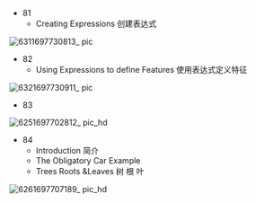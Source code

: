 - 81
  - Creating Expressions 创建表达式

![6311697730813_ pic](https://github.com/ChenxingWang93/Using-NX-Open-to-Improve-Workflows/assets/31954987/8957f0c9-e427-48d7-98f4-2ca8c8fa4c75)

- 82
  - Using Expressions to define Features 使用表达式定义特征

![6321697730911_ pic](https://github.com/ChenxingWang93/Using-NX-Open-to-Improve-Workflows/assets/31954987/0e45a315-338a-44cb-a01b-f24a878d8ce7)

- 83


![6251697702812_ pic_hd](https://github.com/ChenxingWang93/Using-NX-Open-to-Improve-Workflows/assets/31954987/da9dbe30-49a1-43d1-b87b-0ecff4eb0bf2)

- 84
  - Introduction 简介
  - The Obligatory Car Example
  - Trees Roots &Leaves 树 根 叶

![6261697707189_ pic_hd](https://github.com/ChenxingWang93/Using-NX-Open-to-Improve-Workflows/assets/31954987/9760caa6-1c68-4bd9-a650-e4a164337ef7)
